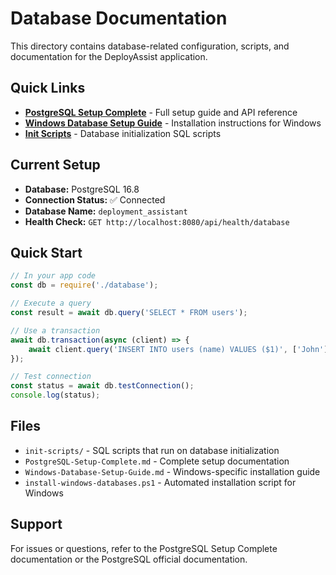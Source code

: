 # Database Documentation

This directory contains database-related configuration, scripts, and documentation for the DeployAssist application.

## Quick Links

- **[PostgreSQL Setup Complete](./PostgreSQL-Setup-Complete.md)** - Full setup guide and API reference
- **[Windows Database Setup Guide](./Windows-Database-Setup-Guide.md)** - Installation instructions for Windows
- **[Init Scripts](./init-scripts/)** - Database initialization SQL scripts

## Current Setup

- **Database:** PostgreSQL 16.8
- **Connection Status:** ✅ Connected
- **Database Name:** `deployment_assistant`
- **Health Check:** `GET http://localhost:8080/api/health/database`

## Quick Start

```javascript
// In your app code
const db = require('./database');

// Execute a query
const result = await db.query('SELECT * FROM users');

// Use a transaction
await db.transaction(async (client) => {
    await client.query('INSERT INTO users (name) VALUES ($1)', ['John']);
});

// Test connection
const status = await db.testConnection();
console.log(status);
```

## Files

- `init-scripts/` - SQL scripts that run on database initialization
- `PostgreSQL-Setup-Complete.md` - Complete setup documentation
- `Windows-Database-Setup-Guide.md` - Windows-specific installation guide
- `install-windows-databases.ps1` - Automated installation script for Windows

## Support

For issues or questions, refer to the PostgreSQL Setup Complete documentation or the PostgreSQL official documentation.
